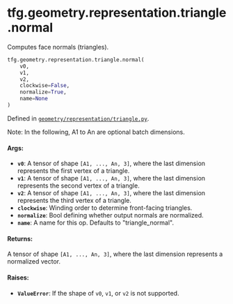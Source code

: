 <div itemscope itemtype="http://developers.google.com/ReferenceObject">
<meta itemprop="name" content="tfg.geometry.representation.triangle.normal" />
<meta itemprop="path" content="Stable" />
</div>

# tfg.geometry.representation.triangle.normal

Computes face normals (triangles).

``` python
tfg.geometry.representation.triangle.normal(
    v0,
    v1,
    v2,
    clockwise=False,
    normalize=True,
    name=None
)
```



Defined in [`geometry/representation/triangle.py`](https://github.com/tensorflow/graphics/blob/master/tensorflow_graphics/geometry/representation/triangle.py).

<!-- Placeholder for "Used in" -->

Note:
  In the following, A1 to An are optional batch dimensions.

#### Args:

* <b>`v0`</b>: A tensor of shape `[A1, ..., An, 3]`, where the last dimension
    represents the first vertex of a triangle.
* <b>`v1`</b>: A tensor of shape `[A1, ..., An, 3]`, where the last dimension
    represents the second vertex of a triangle.
* <b>`v2`</b>: A tensor of shape `[A1, ..., An, 3]`, where the last dimension
    represents the third vertex of a triangle.
* <b>`clockwise`</b>: Winding order to determine front-facing triangles.
* <b>`normalize`</b>: Bool defining whether output normals are normalized.
* <b>`name`</b>: A name for this op. Defaults to "triangle_normal".


#### Returns:

A tensor of shape `[A1, ..., An, 3]`, where the last dimension represents
  a normalized vector.


#### Raises:

* <b>`ValueError`</b>: If the shape of `v0`, `v1`, or `v2` is not supported.